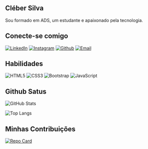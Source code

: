 ## Cléber Silva
Sou formado em ADS, um estudante e apaixonado pela tecnologia.

## Conecte-se comigo
[![LinkedIn](https://img.shields.io/badge/LinkedIn-000?style=for-the-badge&logo=linkedin&logoColor=0E76A8)](https://www.linkedin.com/in/cleber-ssilva/)
[![Instagram](https://img.shields.io/badge/Instagram-000?style=for-the-badge&logo=instagram)](https://www.instagram.com/cleber.ss26/)
[![Github](https://img.shields.io/badge/Github-000?style=for-the-badge&logo=github&logoColor=fff)](https://github.com/Cleber-SS)
[![Email](https://img.shields.io/badge/Email-000?style=for-the-badge&logo=microsoft-outlook&logoColor=blue)](https://outlook.live.com/)


## Habilidades
![HTML5](https://img.shields.io/badge/HTML5-000?style=for-the-badge&logo=html5)
![CSS3](https://img.shields.io/badge/CSS3-000?style=for-the-badge&logo=css3&logoColor=264CE4)
![Bootstrap](https://img.shields.io/badge/Bootstrap-000?style=for-the-badge&logo=bootstrap)
![JavaScript](https://img.shields.io/badge/JavaScript-000?style=for-the-badge&logo=javascript)


## Github Satus
![GitHub Stats](https://github-readme-stats.vercel.app/api?username=Cleber-SS&theme=transparent&bg_color=000&border_color=30A3DC&show_icons=true&icon_color=30A3DC&title_color=30A3DC&text_color=FFF&hide_title=true&hide=stars)

![Top Langs](https://github-readme-stats-git-masterrstaa-rickstaa.vercel.app/api/top-langs/?username=Cleber-SS&bg_color=000&border_color=30A3DC&title_color=30A3DC&text_color=FFF)


## Minhas Contribuições
[![Repo Card](https://github-readme-stats.vercel.app/api/pin/?username=Cleber-SS&repo=dio-lab-open-source&bg_color=000&border_color=30A3DC&show_icons=true&icon_color=30A3DC&title_color=30A3DC&text_color=FFF)](https://github.com/Cleber-SS/dio-lab-open-source)

